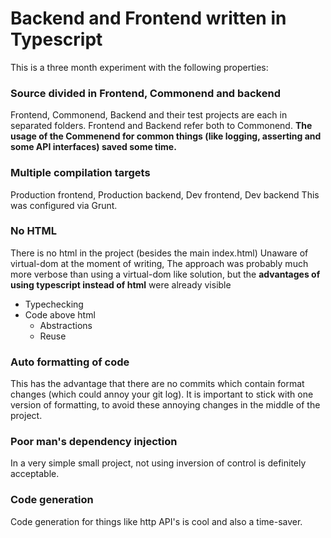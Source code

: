 # Backend and Frontend written in Typescript
This is a three month experiment with the following properties:

### Source divided in Frontend, Commonend and backend
Frontend, Commonend, Backend and their test projects are each in separated folders. Frontend and Backend refer both to Commonend. 
**The usage of the Commenend for common things (like logging, asserting and some API interfaces) saved some time.**

### Multiple compilation targets 
Production frontend, Production backend, Dev frontend, Dev backend
This was configured via Grunt.

### No HTML
There is no html in the project (besides the main index.html) Unaware of virtual-dom at the moment of writing, The approach was probably much more verbose than using a virtual-dom like solution, but the **advantages of using typescript instead of html** were already visible
* Typechecking
* Code above html
   * Abstractions
   * Reuse

### Auto formatting of code
This has the advantage that there are no commits which contain format changes (which could annoy your git log). It is important to stick with one version of formatting, to avoid these annoying changes in the middle of the project.

### Poor man's dependency injection
In a very simple small project, not using inversion of control is definitely acceptable.

### Code generation
Code generation for things like http API's is cool and also a time-saver.